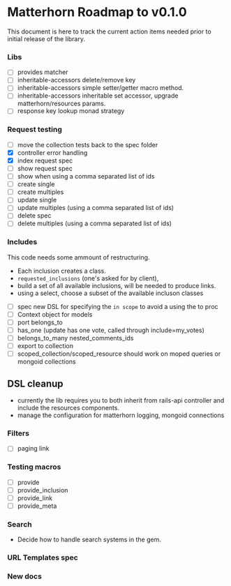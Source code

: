 # Matterhorn Roadmap to v0.1.0

This document is here to track the current action items needed prior to initial
release of the library.

### Libs

- [ ] provides matcher
- [ ] inheritable-accessors delete/remove key
- [ ] inheritable-accessors simple setter/getter macro method.
- [ ] inheritable-accessors inheritable set accessor, upgrade matterhorn/resources params.
- [ ] response key lookup monad strategy

### Request testing

- [ ] move the collection tests back to the spec folder
- [x] controller error handling
- [x] index request spec
- [ ] show request spec
- [ ] show when using a comma separated list of ids
- [ ] create single
- [ ] create multiples
- [ ] update single
- [ ] update multiples (using a comma separated list of ids)
- [ ] delete spec
- [ ] delete multiples (using a comma separated list of ids)

### Includes

This code needs some ammount of restructuring.


* Each inclusion creates a class.
* `requested_inclusions` (one's asked for by client),
* build a set of all available inclusions, will be needed to produce links.
* using a select, choose a subset of the available incluson classes

- [ ] spec new DSL for specifying the `in scope` to avoid a using the to proc
- [ ] Context object for models
- [ ] port belongs_to
- [ ] has_one (update has one vote, called through include=my_votes)
- [ ] belongs_to_many nested_comments_ids
- [ ] export to collection
- [ ] scoped_collection/scoped_resource should work on moped queries or mongoid collections

## DSL cleanup

- currently the lib requires you to both inherit from rails-api controller and include the resources components.
- manage the configuration for matterhorn logging, mongoid connections

### Filters

- [ ] paging link

### Testing macros

- [ ] provide
- [ ] provide\_inclusion
- [ ] provide\_link
- [ ] provide\_meta

### Search

- Decide how to handle search systems in the gem.

### URL Templates spec

### New docs